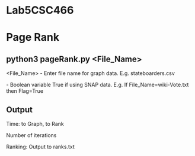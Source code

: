 # Lab5CSC466

# Page Rank

## python3 pageRank.py <File_Name> <Flag>

  <File_Name> - Enter file name for graph data. E.g. stateboarders.csv

  <Flag> - Boolean variable True if using SNAP data. 
           E.g. If File_Name=wiki-Vote.txt then Flag=True

## Output

  Time: to Graph, to Rank

  Number of iterations

  Ranking: Output to ranks.txt

